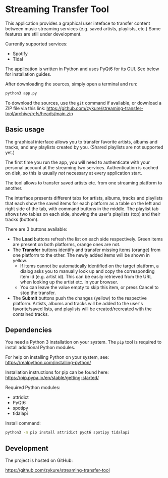# Streaming Transfer Tool

This application provides a graphical user inteface to transfer content between music streaming services (e.g. saved artists, playlists, etc.) Some features are still under development.

Currently supported services:
* Spotify
* Tidal

The application is written in Python and uses PyQt6 for its GUI. See below for installation guides.

After downloading the sources, simply open a terminal and run:
```sh
python3 app.py
```

To download the sources, use the `git` command if available, or download a ZIP file via this link:
https://github.com/zykure/streaming-transfer-tool/archive/refs/heads/main.zip

## Basic usage

The graphical interface allows you to transfer favorite artists, albums and tracks, and any playlists created by you.
(Shared playlists are not supported yet.)

The first time you run the app, you will need to authenticate with your personal account at the streaming two services. Authentication is cached on disk, so this is usually *not* necessary at every application start.

The tool allows to transfer saved artists etc. from one streaming platform to another.

The interface presents different tabs for artists, albums, tracks and playlists that each show the saved items for each platform as a table on the left and right side of the tab, with command buttons in the middle. The playlist tab shows two tables on each side, showing the user's playlists (top) and their tracks (bottom).

There are 3 buttons available:

* The **Load** buttons refresh the list on each side respectively. Green items are present on both platforms, orange ones are not.
* The **Transfer** buttons identify and transfer missing items (orange) from one platform to the other. The newly added items will be shown in yellow.
  * If items cannot be automatically identified on the target platform, a dialog asks you to manually look up and copy the corresponding item id (e.g. artist id). This can be easily retrieved from the URL when looking up the artist etc. in your browser.
  * You can leave the value empty to skip this item, or press Cancel to stop the transfer.
* The **Submit** buttons push the changes (yellow) to the respective platform. Artists, albums and tracks will be added to the user's favorite/saved lists, and playlists will be created/recreated with the contained tracks.

## Dependencies

You need a Python 3 installation on your system. The `pip` tool is required to install additional Python modules.

For help on installing Python on your system, see: 
https://realpython.com/installing-python/

Installation instructions for pip can be found here:
https://pip.pypa.io/en/stable/getting-started/

Required Python modules:

* attridict
* PyQt6
* spotipy
* tidalapi

Install command:
```sh
python3 -m pip install attridict pyqt6 spotipy tidalapi
```

## Development

The project is hosted on GitHub:

https://github.com/zykure/streaming-transfer-tool
